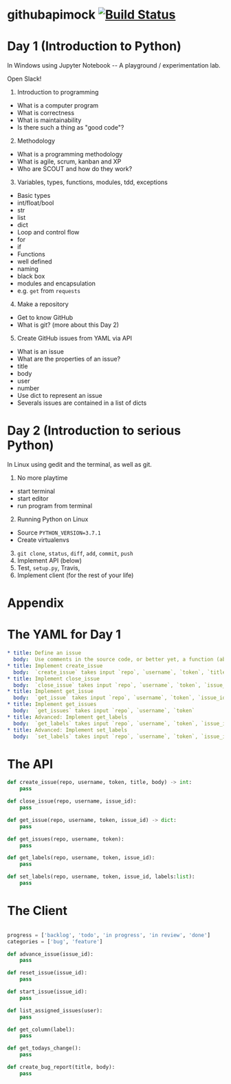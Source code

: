 # githubapimock [![Build Status](https://travis-ci.org/pgdr/githubapimock.svg?branch=master)](https://travis-ci.org/pgdr/githubapimock)


# Day 1 (Introduction to Python)

In Windows using Jupyter Notebook -- A playground / experimentation lab.

Open Slack!

1. Introduction to programming
 * What is a computer program
 * What is correctness
 * What is maintainability
 * Is there such a thing as "good code"?
2. Methodology
 * What is a programming methodology
 * What is agile, scrum, kanban and XP
 * Who are SCOUT and how do they work?
3. Variables, types, functions, modules, tdd, exceptions
 * Basic types
  * int/float/bool
  * str
  * list
  * dict
 * Loop and control flow
  * for
  * if
 * Functions
  * well defined
  * naming
  * black box
 * modules and encapsulation
  * e.g. `get` from `requests`
4. Make a repository
 * Get to know GitHub
 * What is git?  (more about this Day 2)
5. Create GitHub issues from YAML via API
 * What is an issue
 * What are the properties of an issue?
  * title
  * body
  * user
  * number
 * Use dict to represent an issue
 * Severals issues are contained in a list of dicts


# Day 2 (Introduction to serious Python)

In Linux using gedit and the terminal, as well as git.

1. No more playtime
 * start terminal
 * start editor
 * run program from terminal
2. Running Python on Linux
 * Source `PYTHON_VERSION=3.7.1`
 * Create virtualenvs
3. `git clone`, `status`, `diff`, `add`, `commit`, `push`
4. Implement API (below)
5. Test, `setup.py`, Travis,
6. Implement client (for the rest of your life)


# Appendix



# The YAML for Day 1


```yml
* title: Define an issue
  body:  Use comments in the source code, or better yet, a function (abstraction), which takes title, body and returns a dict
* title: Implement create_issue
  body:  `create_issue` takes input `repo`, `username`, `token`, `title`, `body`, and returns `id`?
* title: Implement close_issue
  body:  `close_issue` takes input `repo`, `username`, `token`, `issue_id`
* title: Implement get_issue
  body:  `get_issue` takes input `repo`, `username`, `token`, `issue_id`
* title: Implement get_issues
  body:  `get_issues` takes input `repo`, `username`, `token`
* title: Advanced: Implement get_labels
  body:  `get_labels` takes input `repo`, `username`, `token`, `issue_id`
* title: Advanced: Implement set_labels
  body:  `set_labels` takes input `repo`, `username`, `token`, `issue_id`, `labels:list`
```

# The API

```python
def create_issue(repo, username, token, title, body) -> int:
    pass

def close_issue(repo, username, issue_id):
    pass

def get_issue(repo, username, token, issue_id) -> dict:
    pass

def get_issues(repo, username, token):
    pass

def get_labels(repo, username, token, issue_id):
    pass

def set_labels(repo, username, token, issue_id, labels:list):
    pass
```

# The Client

```python

progress = ['backlog', 'todo', 'in progress', 'in review', 'done']
categories = ['bug', 'feature']

def advance_issue(issue_id):
    pass

def reset_issue(issue_id):
    pass

def start_issue(issue_id):
    pass

def list_assigned_issues(user):
    pass

def get_column(label):
    pass

def get_todays_change():
    pass

def create_bug_report(title, body):
    pass
```
